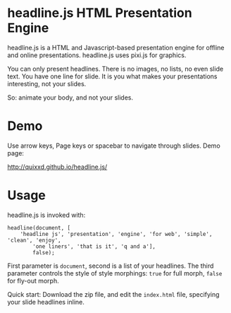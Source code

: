 headline.js HTML Presentation Engine
===========

headline.js is a HTML and Javascript-based presentation engine for offline and online presentations. headline.js uses pixi.js for graphics.

You can only present headlines. There is no images, no lists, no even slide text. You have one line for slide. It is you what makes your presentations interesting, not your slides.

So: animate your body, and not your slides.

# Demo

Use arrow keys, Page keys or spacebar to navigate through slides. Demo page:

http://quixxd.github.io/headline.js/

# Usage

headline.js is invoked with: 

```
headline(document, [
    'headline js', 'presentation', 'engine', 'for web', 'simple', 'clean', 'enjoy',
		'one liners', 'that is it', 'q and a'],
		false);
```

First parameter is `document`, second is a list of your headlines. The third parameter controls the style of style morphings: `true` for full morph, `false` for fly-out morph.

Quick start: Download the zip file, and edit the `index.html` file, specifying your slide headlines inline.

